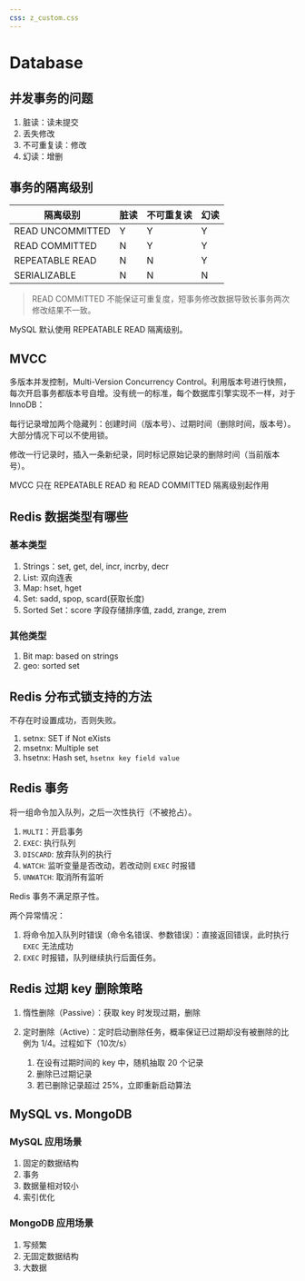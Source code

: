 ```yaml
---
css: z_custom.css
---
```


# Database

## 并发事务的问题

1. 脏读：读未提交
2. 丢失修改
3. 不可重复读：修改
4. 幻读：增删

## 事务的隔离级别

| 隔离级别         | 脏读 | 不可重复读 | 幻读 |
| ---------------- | ---- | ---------- | ---- |
| READ UNCOMMITTED | Y    | Y          | Y    |
| READ COMMITTED   | N    | Y          | Y    |
| REPEATABLE READ  | N    | N          | Y    |
| SERIALIZABLE     | N    | N          | N    |

> READ COMMITTED 不能保证可重复度，短事务修改数据导致长事务两次修改结果不一致。

MySQL 默认使用 REPEATABLE READ 隔离级别。

## MVCC

多版本并发控制，Multi-Version Concurrency Control。利用版本号进行快照，每次开启事务都版本号自增。没有统一的标准，每个数据库引擎实现不一样，对于 InnoDB：

每行记录增加两个隐藏列：创建时间（版本号）、过期时间（删除时间，版本号）。大部分情况下可以不使用锁。

修改一行记录时，插入一条新纪录，同时标记原始记录的删除时间（当前版本号）。

MVCC 只在 REPEATABLE READ 和 READ COMMITTED 隔离级别起作用

## Redis 数据类型有哪些

### 基本类型

1. Strings：set, get, del, incr, incrby, decr
2. List: 双向连表
3. Map: hset, hget
4. Set: sadd, spop, scard(获取长度)
5. Sorted Set：score 字段存储排序值, zadd, zrange, zrem

### 其他类型

1. Bit map: based on strings
2. geo: sorted set

## Redis 分布式锁支持的方法

不存在时设置成功，否则失败。

1. setnx: SET if Not eXists
2. msetnx: Multiple set
3. hsetnx: Hash set, `hsetnx key field value`

## Redis 事务

将一组命令加入队列，之后一次性执行（不被抢占）。

1. `MULTI`：开启事务
2. `EXEC`: 执行队列
3. `DISCARD`: 放弃队列的执行
4. `WATCH`: 监听变量是否改动，若改动则 `EXEC` 时报错
5. `UNWATCH`: 取消所有监听

Redis 事务不满足原子性。

两个异常情况：

1. 将命令加入队列时错误（命令名错误、参数错误）：直接返回错误，此时执行 `EXEC` 无法成功
2. `EXEC` 时报错，队列继续执行后面任务。

## Redis 过期 key 删除策略

1. 惰性删除（Passive）：获取 key 时发现过期，删除
2. 定时删除（Active）：定时启动删除任务，概率保证已过期却没有被删除的比例为 1/4。过程如下（10次/s）

    1. 在设有过期时间的 key 中，随机抽取 20 个记录
    2. 删除已过期记录
    3. 若已删除记录超过 25%，立即重新启动算法

## MySQL vs. MongoDB

### MySQL 应用场景

1. 固定的数据结构
2. 事务
3. 数据量相对较小
4. 索引优化

### MongoDB 应用场景

1. 写频繁
2. 无固定数据结构
3. 大数据
